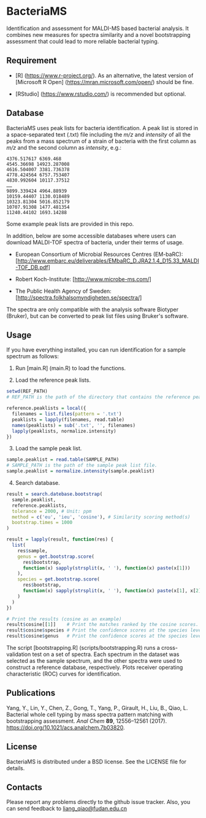 # BacteriaMS
Identification and assessment for MALDI-MS based bacterial analysis. It combines new measures for spectra similarity and a novel bootstrapping assessment that could lead to more reliable bacterial typing.


## Requirement
* [R] (https://www.r-project.org/). As an alternative, the latest version of [Microsoft R Open] (https://mran.microsoft.com/open/) should be fine.

* [RStudio] (https://www.rstudio.com/) is recommended but optional.


## Database
BacteriaMS uses peak lists for bacteria identification. A peak list is stored in a space-separated text (.txt) file including the *m/z* and *intensity* of all the peaks from a mass spectrum of a strain of bacteria with the first column as *m/z* and the second column as *intensity*, e.g.:

```
4376.517617 6369.468
4545.36698 14923.287008
4616.504007 3381.736378
4778.424564 6757.753407
4830.992604 10117.37512
……
9899.339424 4964.88939
10159.44407 1130.018489
10323.81304 5016.852179
10707.91308 1477.481354
11240.44102 1693.14288
```

Some example peak lists are provided in this repo.

In addition, below are some accessible databases where users can download MALDI-TOF spectra of bacteria, under their terms of usage.

* European Consortium of Microbial Resources Centres (EM-baRC): [http://www.embarc.eu/deliverables/EMbaRC_D.JRA2.1.4_D15.33_MALDI-TOF_DB.pdf]

* Robert Koch-Institute: [http://www.microbe-ms.com/]

* The Public Health Agency of Sweden: [http://spectra.folkhalsomyndigheten.se/spectra/]

The spectra are only compatible with the analysis software Biotyper (Bruker), but can be converted to peak list files using Bruker's software.


## Usage
If you have everything installed, you can run identification for a sample spectrum as follows:

1. Run [main.R] (main.R) to load the functions.

2. Load the reference peak lists.
```R
setwd(REF_PATH) 
# REF_PATH is the path of the directory that contains the reference peak list files.

reference.peaklists = local({
  filenames = list.files(pattern = '.txt')
  peaklists = lapply(filenames, read.table)
  names(peaklists) = sub('.txt', '', filenames)
  lapply(peaklists, normalize.intensity)
})
```

3. Load the sample peak list.
```R
sample.peaklist = read.table(SAMPLE_PATH)
# SAMPLE_PATH is the path of the sample peak list file.
sample.peaklist = normalize.intensity(sample.peaklist)
```


4. Search database.
```R
result = search.datebase.bootstrap(
  sample.peaklist,
  reference.peaklists,
  tolerance = 2000, # Unit: ppm
  method = c('eu', 'ieu', 'cosine'), # Similarity scoring method(s)
  bootstrap.times = 1000
)

result = lapply(result, function(res) {
  list(
    res$sample,
    genus = get.bootstrap.score(
      res$bootstrap, 
      function(x) sapply(strsplit(x, ' '), function(x) paste(x[1]))
    ),
    species = get.bootstrap.score(
      res$bootstrap, 
      function(x) sapply(strsplit(x, ' '), function(x) paste(x[1], x[2]))
    )      
  )
})

# Print the results (cosine as an example)
result$cosine[[1]]    # Print the matches ranked by the cosine scores.
result$cosine$species # Print the confidence scores at the species level.
result$cosine$genus   # Print the confidence scores at the species level.
```

The script [bootstrapping.R] (scripts/bootstrapping.R) runs a cross-validation test on a set of spectra. Each spectrum in the dataset was selected as the sample spectrum, and the other spectra were used to construct a reference database, respectively. Plots receiver operating characteristic (ROC) curves for identification.


## Publications
Yang, Y., Lin, Y., Chen, Z., Gong, T., Yang, P., Girault, H., Liu, B., Qiao, L. Bacterial whole cell typing by mass spectra pattern matching with bootstrapping assessment. *Anal Chem* **89**, 12556–12561 (2017). https://doi.org/10.1021/acs.analchem.7b03820.

## License
BacteriaMS is distributed under a BSD license. See the LICENSE file for details.


## Contacts
Please report any problems directly to the github issue tracker. Also, you can send feedback to liang_qiao@fudan.edu.cn  
